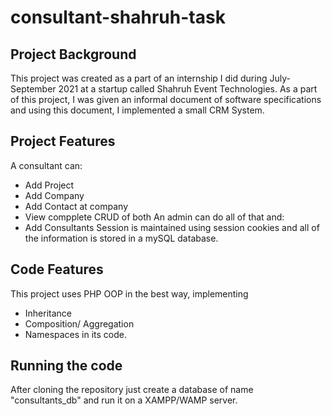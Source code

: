 # consultant-shahruh-task
## Project Background
This project was created as a part of an internship I did during July-September 2021 at a startup called Shahruh Event Technologies. 
As a part of this project, I was given an informal document of software specifications and using this document, I implemented a small CRM System.
## Project Features
A consultant can:
- Add Project
- Add Company
- Add Contact at company
- View compplete CRUD of both
An admin can do all of that and:
- Add Consultants
Session is maintained using session cookies and all of the information is stored in a mySQL database.
## Code Features
This project uses PHP OOP in the best way, implementing
- Inheritance
- Composition/ Aggregation
- Namespaces
in its code. 
## Running the code
After cloning the repository just create a database of name "consultants_db" and run it on a XAMPP/WAMP server.
